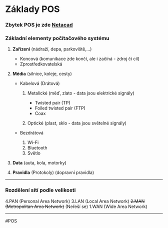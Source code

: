 # Základy POS

### **Zbytek POS je zde** [Netacad](https://netacad.com)

### Základní elementy počítačového systému

1. **Zařízení** (nádraží, depa, parkoviště,...)
	- Koncová (komunikace zde končí, ale i začíná - zdroj či cíl)
	- Zprostředkovatelská

2. **Média** (silnice, koleje, cesty)
	- Kabelová (Drátová)
		1. Metalické (měď, zlato - data jsou elektrické signály)
			- Twisted pair (TP)
			- Foiled twisted pair (FTP)
			- Coax
			
		2. Optické (plast, sklo - data jsou světelné signály)
		
	- Bezdrátová
		1. Wi-Fi
		2. Bluetooth
		3. Světlo
	 
3. **Data** (auta, kola, motorky)
4. **Pravidla** (Protokoly) (dopravní pravidla)

---

### Rozdělení sítí podle velikosti
4.PAN (Personal Area Network)
3.LAN (Local Area Network)
~~2.MAN (Metropolitan Area Network)~~ (Neřeší se)
1.WAN (Wide Area Network)


---
#POS

